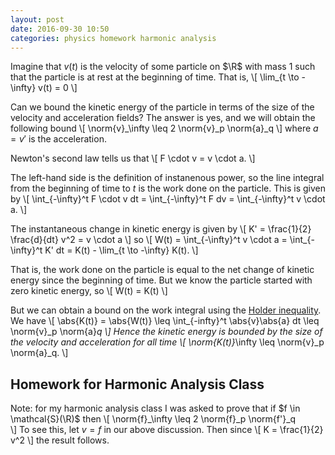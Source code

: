```yaml
---
layout: post
date: 2016-09-30 10:50
categories: physics homework harmonic analysis
---
```


Imagine that $v(t)$ is the velocity of some particle on $\R$ with mass $1$ such that the particle is at rest at the beginning of time. That is,
\\[
	\lim_{t \to -\infty} v(t) = 0
\\]

Can we bound the kinetic energy of the particle in terms of the size of the velocity and acceleration fields? The answer is yes, and we will obtain the following bound
\\[
	\norm{v}_\infty \leq 2 \norm{v}_p \norm{a}_q
\\]
where $a = v'$ is the acceleration.

Newton's second law tells us that
\\[
	F \cdot v = v \cdot a.
\\]

The left-hand side is the definition of instanenous power, so the line integral from the beginning of time to $t$ is the work done on the particle. This is given by
\\[
	\int_{-\infty}^t F \cdot v dt = \int_{-\infty}^t F dv = \int_{-\infty}^t v \cdot a.
\\]

The instantaneous change in kinetic energy is given by 
\\[
	K' = \frac{1}{2} \frac{d}{dt} v^2 = v \cdot a
\\]
so
\\[
	W(t) = \int_{-\infty}^t v \cdot a = \int_{-\infty}^t K' dt = K(t) - \lim_{t \to -\infty} K(t).
\\]

That is, the work done on the particle is equal to the net change of kinetic energy since the beginning of time. But we know the particle started with zero kinetic energy, so
\\[
	W(t) = K(t)
\\]

But we can obtain a bound on the work integral using the [Holder inequality](what-does-the-holder-inequality-say). We have
\\[
	\abs{K(t)} = \abs{W(t)} \leq \int_{-infty}^t \abs{v}\abs{a} dt \leq \norm{v}_p \norm{a}_q
\\]
Hence the kinetic energy is bounded by the size of the velocity and acceleration for all time
\\[
	\norm{K(t)}_\infty \leq \norm{v}_p \norm{a}_q.
\\]

## Homework for Harmonic Analysis Class
Note: for my harmonic analysis class I was asked to prove that if $f \in \mathcal{S}(\R)$ then
\\[
	\norm{f}_\infty \leq 2 \norm{f}_p \norm{f'}_q	
\\]
To see this, let $v = f$ in our above discussion. Then since
\\[ K = \frac{1}{2} v^2
\\]
the result follows.
